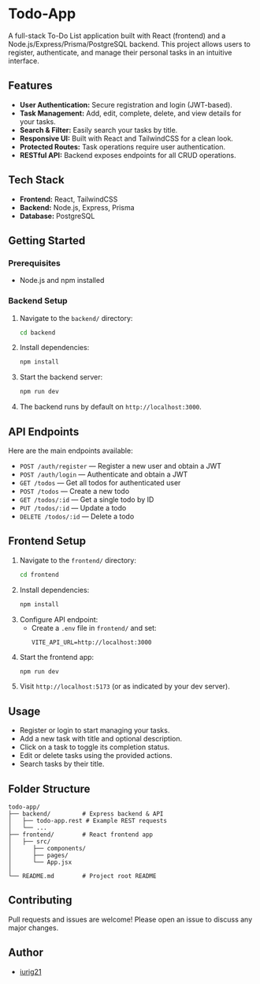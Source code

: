 # Todo-App

A full-stack To-Do List application built with React (frontend) and a Node.js/Express/Prisma/PostgreSQL backend. This project allows users to register, authenticate, and manage their personal tasks in an intuitive interface.

## Features

- **User Authentication:** Secure registration and login (JWT-based).
- **Task Management:** Add, edit, complete, delete, and view details for your tasks.
- **Search & Filter:** Easily search your tasks by title.
- **Responsive UI:** Built with React and TailwindCSS for a clean look.
- **Protected Routes:** Task operations require user authentication.
- **RESTful API:** Backend exposes endpoints for all CRUD operations.

## Tech Stack

- **Frontend:** React, TailwindCSS
- **Backend:** Node.js, Express, Prisma
- **Database:** PostgreSQL

## Getting Started

### Prerequisites

- Node.js and npm installed

### Backend Setup

1. Navigate to the `backend/` directory:
    ```bash
    cd backend
    ```
2. Install dependencies:
    ```bash
    npm install
    ```
3. Start the backend server:
    ```bash
    npm run dev
    ```
4. The backend runs by default on `http://localhost:3000`.
   

## API Endpoints

Here are the main endpoints available:

- `POST /auth/register` — Register a new user and obtain a JWT
- `POST /auth/login` — Authenticate and obtain a JWT
- `GET /todos` — Get all todos for authenticated user
- `POST /todos` — Create a new todo
- `GET /todos/:id` — Get a single todo by ID
- `PUT /todos/:id` — Update a todo
- `DELETE /todos/:id` — Delete a todo
  

## Frontend Setup

1. Navigate to the `frontend/` directory:
    ```bash
    cd frontend
    ```
2. Install dependencies:
    ```bash
    npm install
    ```
3. Configure API endpoint:
    - Create a `.env` file in `frontend/` and set:
      ```
      VITE_API_URL=http://localhost:3000
      ```
4. Start the frontend app:
    ```bash
    npm run dev
    ```
5. Visit `http://localhost:5173` (or as indicated by your dev server).

## Usage

- Register or login to start managing your tasks.
- Add a new task with title and optional description.
- Click on a task to toggle its completion status.
- Edit or delete tasks using the provided actions.
- Search tasks by their title.

## Folder Structure

```
todo-app/
├── backend/         # Express backend & API
│   ├── todo-app.rest # Example REST requests
│   └── ...         
├── frontend/        # React frontend app
│   ├── src/
│      ├── components/
│      ├── pages/
│      └── App.jsx
│ 
└── README.md        # Project root README
```

## Contributing

Pull requests and issues are welcome! Please open an issue to discuss any major changes.

## Author

- [iurig21](https://github.com/iurig21)
